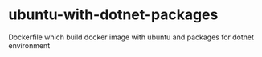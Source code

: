 # ubuntu-with-dotnet-packages
Dockerfile which build docker image with ubuntu and packages for dotnet environment
